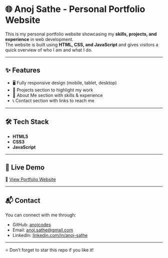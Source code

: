 # 🌐 Anoj Sathe - Personal Portfolio Website

This is my personal portfolio website showcasing my **skills, projects, and experience** in web development.  
The website is built using **HTML, CSS, and JavaScript** and gives visitors a quick overview of who I am and what I do.

---

## ✨ Features
- 🖥️ Fully responsive design (mobile, tablet, desktop)
- 📂 Projects section to highlight my work
- 📜 About Me section with skills & experience
- 📞 Contact section with links to reach me

---

## 🛠️ Tech Stack
- **HTML5**
- **CSS3**
- **JavaScript**

---

## 🚀 Live Demo

🔗 [View Portfolio Website](https://anojcodes.github.io/anoj-portfolio)


---

## 📬 Contact
You can connect with me through:

- GitHub: [anojcodes](https://github.com/anojcodes)  
- Email: anoj.sathe@gmail.com  
- LinkedIn: [linkedin.com/in/anoj-sathe](#)

---

⭐ Don’t forget to star this repo if you like it!
